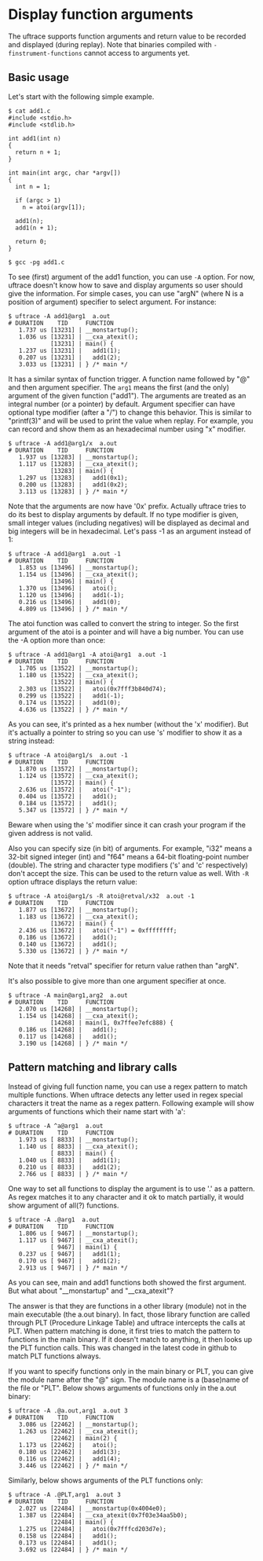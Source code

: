 # Display function arguments
The uftrace supports function arguments and return value to be recorded and displayed (during replay).  Note that binaries compiled with `-finstrument-functions` cannot access to arguments yet.

## Basic usage
Let's start with the following simple example.

```
$ cat add1.c
#include <stdio.h>
#include <stdlib.h>

int add1(int n)
{
  return n + 1;
}

int main(int argc, char *argv[])
{
  int n = 1;

  if (argc > 1)
    n = atoi(argv[1]);

  add1(n);
  add1(n + 1);

  return 0;
}

$ gcc -pg add1.c
```

To see (first) argument of the add1 function, you can use `-A` option.  For now, uftrace doesn't know how to save and display arguments so user should give the information.  For simple cases, you can use "argN" (where N is a position of argument) specifier to select argument.  For instance:

```
$ uftrace -A add1@arg1  a.out
# DURATION    TID     FUNCTION
   1.737 us [13231] | __monstartup();
   1.036 us [13231] | __cxa_atexit();
            [13231] | main() {
   1.237 us [13231] |   add1(1);
   0.207 us [13231] |   add1(2);
   3.033 us [13231] | } /* main */
```

It has a similar syntax of function trigger.  A function name followed by "@" and then argument specifier.  The `arg1` means the first (and the only) argument of the given function ("add1").  The arguments are treated as an integral number (or a pointer) by default.  Argument specifier can have optional type modifier (after a "/") to change this behavior.  This is similar to "printf(3)" and will be used to print the value when replay.  For example, you can record and show them as an hexadecimal number using "x" modifier.

```
$ uftrace -A add1@arg1/x  a.out
# DURATION    TID     FUNCTION
   1.937 us [13283] | __monstartup();
   1.117 us [13283] | __cxa_atexit();
            [13283] | main() {
   1.297 us [13283] |   add1(0x1);
   0.200 us [13283] |   add1(0x2);
   3.113 us [13283] | } /* main */
```

Note that the arguments are now have '0x' prefix.  Actually uftrace tries to do its best to display arguments by default.  If no type modifier is given, small integer values (including negatives) will be displayed as decimal and big integers will be in hexadecimal.  Let's pass -1 as an argument instead of 1:

```
$ uftrace -A add1@arg1  a.out -1
# DURATION    TID     FUNCTION
   1.853 us [13496] | __monstartup();
   1.154 us [13496] | __cxa_atexit();
            [13496] | main() {
   1.370 us [13496] |   atoi();
   1.120 us [13496] |   add1(-1);
   0.216 us [13496] |   add1(0);
   4.809 us [13496] | } /* main */
```

The atoi function was called to convert the string to integer.  So the first argument of the atoi is a pointer and will have a big number.  You can use the -A option more than once:

```
$ uftrace -A add1@arg1 -A atoi@arg1  a.out -1
# DURATION    TID     FUNCTION
   1.705 us [13522] | __monstartup();
   1.180 us [13522] | __cxa_atexit();
            [13522] | main() {
   2.303 us [13522] |   atoi(0x7fff3b840d74);
   0.299 us [13522] |   add1(-1);
   0.174 us [13522] |   add1(0);
   4.636 us [13522] | } /* main */
```

As you can see, it's printed as a hex number (without the 'x' modifier).  But it's actually a pointer to string so you can use 's' modifier to show it as a string instead:

```
$ uftrace -A atoi@arg1/s  a.out -1
# DURATION    TID     FUNCTION
   1.870 us [13572] | __monstartup();
   1.124 us [13572] | __cxa_atexit();
            [13572] | main() {
   2.636 us [13572] |   atoi("-1");
   0.404 us [13572] |   add1();
   0.184 us [13572] |   add1();
   5.347 us [13572] | } /* main */
```

Beware when using the 's' modifier since it can crash your program if the given address is not valid.

Also you can specify size (in bit) of arguments.  For example, "i32" means a 32-bit signed integer (int) and "f64" means a 64-bit floating-point number (double).  The string and character type modifiers ('s' and 'c' respectively) don't accept the size.  This can be used to the return value as well.  With `-R` option uftrace displays the return value:

```
$ uftrace -A atoi@arg1/s -R atoi@retval/x32  a.out -1
# DURATION    TID     FUNCTION
   1.877 us [13672] | __monstartup();
   1.183 us [13672] | __cxa_atexit();
            [13672] | main() {
   2.436 us [13672] |   atoi("-1") = 0xffffffff;
   0.186 us [13672] |   add1();
   0.140 us [13672] |   add1();
   5.330 us [13672] | } /* main */
```

Note that it needs "retval" specifier for return value rathen than "argN".

It's also possible to give more than one argument specifier at once.

```
$ uftrace -A main@arg1,arg2  a.out
# DURATION    TID     FUNCTION
   2.070 us [14268] | __monstartup();
   1.154 us [14268] | __cxa_atexit();
            [14268] | main(1, 0x7ffee7efc888) {
   0.186 us [14268] |   add1();
   0.117 us [14268] |   add1();
   3.190 us [14268] | } /* main */
```

## Pattern matching and library calls
Instead of giving full function name, you can use a regex pattern to match multiple functions.  When uftrace detects any letter used in regex special characters it treat the name as a regex pattern.  Following example will show arguments of functions which their name start with 'a':

```
$ uftrace -A ^a@arg1  a.out
# DURATION    TID     FUNCTION
   1.973 us [ 8833] | __monstartup();
   1.140 us [ 8833] | __cxa_atexit();
            [ 8833] | main() {
   1.040 us [ 8833] |   add1(1);
   0.210 us [ 8833] |   add1(2);
   2.766 us [ 8833] | } /* main */
```

One way to set all functions to display the argument is to use '.' as a pattern.  As regex matches it to any character and it ok to match partially, it would show argument of all(?) functions.

```
$ uftrace -A .@arg1  a.out
# DURATION    TID     FUNCTION
   1.806 us [ 9467] | __monstartup();
   1.117 us [ 9467] | __cxa_atexit();
            [ 9467] | main(1) {
   0.237 us [ 9467] |   add1(1);
   0.170 us [ 9467] |   add1(2);
   2.913 us [ 9467] | } /* main */
```

As you can see, main and add1 functions both showed the first argument.  But what about "__monstartup" and "__cxa_atexit"?

The answer is that they are functions in a other library (module) not in the main executable (the a.out binary).  In fact, those library function are called through PLT (Procedure Linkage Table) and uftrace intercepts the calls at PLT.  When pattern matching is done, it first tries to match the pattern to functions in the main binary.  If it doesn't match to anything, it then looks up the PLT function calls.  This was changed in the latest code in github to match PLT functions always.

If you want to specify functions only in the main binary or PLT, you can give the module name after the "@" sign.  The module name is a (base)name of the file or "PLT".  Below shows arguments of functions only in the a.out binary:

```
$ uftrace -A .@a.out,arg1  a.out 3
# DURATION    TID     FUNCTION
   3.086 us [22462] | __monstartup();
   1.263 us [22462] | __cxa_atexit();
            [22462] | main(2) {
   1.173 us [22462] |   atoi();
   0.180 us [22462] |   add1(3);
   0.116 us [22462] |   add1(4);
   3.446 us [22462] | } /* main */
```

Similarly, below shows arguments of the PLT functions only:

```
$ uftrace -A .@PLT,arg1  a.out 3
# DURATION    TID     FUNCTION
   2.027 us [22484] | __monstartup(0x4004e0);
   1.387 us [22484] | __cxa_atexit(0x7f03e34aa5b0);
            [22484] | main() {
   1.275 us [22484] |   atoi(0x7fffcd203d7e);
   0.158 us [22484] |   add1();
   0.173 us [22484] |   add1();
   3.692 us [22484] | } /* main */
```